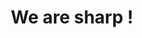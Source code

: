 ---
pid: fs115
title: We are sharp !
location_transcription: next to the paperclip
coordinates: "[-75.165597806906, 39.952253708874]"
zipcode: '19131'
gen_neighborhood: West Philadelphia
neighborhood: Wynnefield
outside_phl: 
age: '16'
age_range: 13-19
instagram: 
image_file_name: fs_115.jpg
proposal_transcription: Swivels work together to write something or write your name
  with your own Sharpie, ...
topic: Unity,Uplifting
topic_summary: 0, 0
type: Interactive,Space
keywords_other: 
credit: Percia
image_labels: |-
  Welcome to Philly !
  Sharpie
twitter: 
facebook: 
permalink: "/monuments/fs115/"
layout: item-page
---